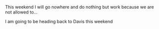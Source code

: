 This weekend I will go nowhere and do nothing but work because we are not allowed to...

I am going to be heading back to Davis this weekend
